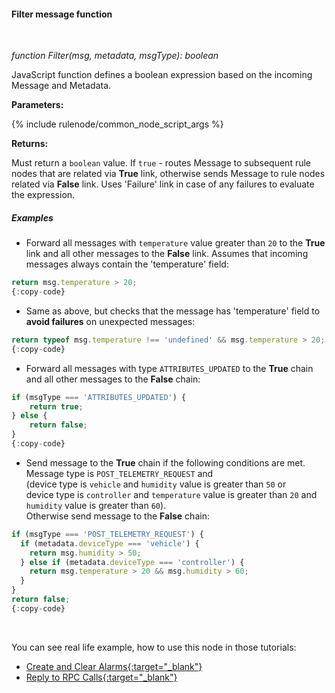 #### Filter message function

<div class="divider"></div>
<br/>

*function Filter(msg, metadata, msgType): boolean*

JavaScript function defines a boolean expression based on the incoming Message and Metadata.

**Parameters:**

{% include rulenode/common_node_script_args %}

**Returns:**

Must return a `boolean` value. If `true` - routes Message to subsequent rule nodes that are related via **True** link, 
otherwise sends Message to rule nodes related via **False** link. 
Uses 'Failure' link in case of any failures to evaluate the expression.

<div class="divider"></div>

##### Examples

* Forward all messages with `temperature` value greater than `20` to the **True** link and all other messages to the **False** link.
  Assumes that incoming messages always contain the 'temperature' field:

```javascript
return msg.temperature > 20;
{:copy-code}
```

* Same as above, but checks that the message has 'temperature' field to **avoid failures** on unexpected messages:

```javascript
return typeof msg.temperature !== 'undefined' && msg.temperature > 20;
{:copy-code}
```


* Forward all messages with type `ATTRIBUTES_UPDATED` to the **True** chain and all other messages to the **False** chain:

```javascript
if (msgType === 'ATTRIBUTES_UPDATED') {
    return true;
} else {
    return false;
}
{:copy-code}
```

<ul>
<li>Send message to the <strong>True</strong> chain if the following conditions are met.<br>Message type is <code>POST_TELEMETRY_REQUEST</code> and<br>
(device type is <code>vehicle</code> and <code>humidity</code> value is greater than <code>50</code> or<br>
device type is <code>controller</code> and <code>temperature</code> value is greater than <code>20</code> and <code>humidity</code> value is greater than <code>60</code>).<br>
Otherwise send message to the <strong>False</strong> chain:
</li>
</ul>

```javascript
if (msgType === 'POST_TELEMETRY_REQUEST') {
  if (metadata.deviceType === 'vehicle') {
    return msg.humidity > 50;
  } else if (metadata.deviceType === 'controller') {
    return msg.temperature > 20 && msg.humidity > 60;
  }
}
return false;
{:copy-code}
```

<br>

You can see real life example, how to use this node in those tutorials:

- [Create and Clear Alarms{:target="_blank"}](${siteBaseUrl}/docs/user-guide/rule-engine-2-0/tutorials/create-clear-alarms/#node-a-filter-script)
- [Reply to RPC Calls{:target="_blank"}](${siteBaseUrl}/docs/user-guide/rule-engine-2-0/tutorials/rpc-reply-tutorial#add-filter-script-node)

<br>
<br>

